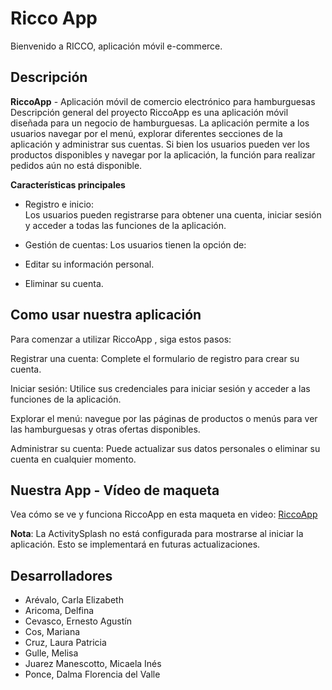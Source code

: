 # Ricco App

Bienvenido a RICCO, aplicación móvil e-commerce.

## Descripción
**RiccoApp** - Aplicación móvil de comercio electrónico para hamburguesas
Descripción general del proyecto
RiccoApp es una aplicación móvil diseñada para un negocio de hamburguesas. La aplicación permite a los usuarios navegar por el menú, explorar diferentes secciones de la aplicación y administrar sus cuentas. Si bien los usuarios pueden ver los productos disponibles y navegar por la aplicación, la función para realizar pedidos aún no está disponible.

**Características principales**
- Registro e inicio:  
Los usuarios pueden registrarse para obtener una cuenta, iniciar sesión y acceder a todas las funciones de la aplicación.

- Gestión de cuentas:
Los usuarios tienen la opción de:

- Editar su información personal.
- Eliminar su cuenta.

## Como usar nuestra aplicación
Para comenzar a utilizar RiccoApp , siga estos pasos:

Registrar una cuenta:
Complete el formulario de registro para crear su cuenta.

Iniciar sesión:
Utilice sus credenciales para iniciar sesión y acceder a las funciones de la aplicación.

Explorar el menú:
navegue por las páginas de productos o menús para ver las hamburguesas y otras ofertas disponibles.

Administrar su cuenta:
Puede actualizar sus datos personales o eliminar su cuenta en cualquier momento.


## Nuestra App - Vídeo de maqueta

Vea cómo se ve y funciona RiccoApp en esta maqueta en video: [RiccoApp](https://www.youtube.com/watch?v=DL9KUXR6U98)

**Nota**: La ActivitySplash no está configurada para mostrarse al iniciar la aplicación. Esto se implementará en futuras actualizaciones.

## Desarrolladores
- Arévalo, Carla Elizabeth
- Aricoma, Delfina
- Cevasco, Ernesto Agustín
- Cos, Mariana
- Cruz, Laura Patricia
- Gulle, Melisa
- Juarez Manescotto, Micaela Inés
- Ponce, Dalma Florencia del Valle
